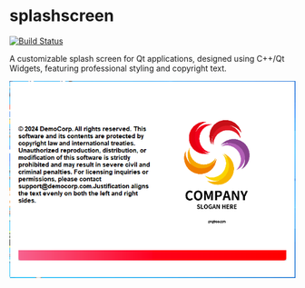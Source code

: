 # splashscreen
 
[![Build Status](https://github.com/masoumehhsn/splashscreen/actions/workflows/main.yml/badge.svg)](https://github.com/masoumehhsn/splashscreen/actions)

A customizable splash screen for Qt applications, designed using C++/Qt Widgets, featuring professional styling and copyright text.

![alt text](https://github.com/masoumehhsn/splashscreen/blob/main/splashscreen.PNG)
